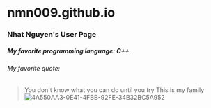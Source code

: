 # nmn009.github.io
### Nhat Nguyen's User Page
##### My favorite programming language: C++
###### My favorite quote:
> You don't know what you can do until you try
This is my family
![4A550AA3-0E41-4FBB-92FE-34B32BC5A952](https://user-images.githubusercontent.com/56015500/103726583-1f0f9f80-4f8e-11eb-9c14-9222cf9ac979.jpeg)
